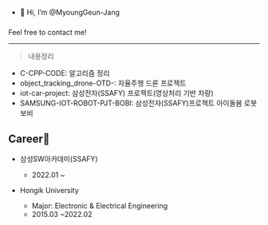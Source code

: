 - 👋 Hi, I’m @MyoungGeun-Jang<h5>

Feel free to contact me!<hr>

> 내용정리

- C-CPP-CODE: 알고리즘 정리
- object_tracking_drone-OTD-: 자율주행 드론 프로젝트
- iot-car-project: 삼성전자(SSAFY) 프로젝트(영상처리 기반 차량)
- SAMSUNG-IOT-ROBOT-PJT-BOBI: 삼성전자(SSAFY)프로젝트 아이돌봄 로봇 보비

## Career🎯

- 삼성SW아카데미(SSAFY) 
  - 2022.01 ~

- Hongik University
  - Major: Electronic & Electrical Engineering
  - 2015.03 ~2022.02


<!---
MG-Jang/MG-Jang is a ✨ special ✨ repository because its `README.md` (this file) appears on your GitHub profile.
You can click the Preview link to take a look at your changes.
--->
